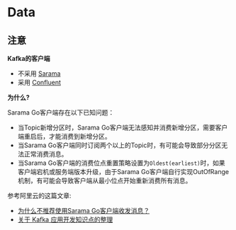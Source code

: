 # Data

## 注意

**Kafka的客户端**
- 不采用 [Sarama](https://github.com/Shopify/sarama)   
- 采用 [Confluent](https://github.com/confluentinc/confluent-kafka-go/kafka)  

**为什么?** 

Sarama Go客户端存在以下已知问题：

- 当Topic新增分区时，Sarama Go客户端无法感知并消费新增分区，需要客户端重启后，才能消费到新增分区。
- 当Sarama Go客户端同时订阅两个以上的Topic时，有可能会导致部分分区无法正常消费消息。
- 当Sarama Go客户端的消费位点重置策略设置为```Oldest(earliest)```时，如果客户端宕机或服务端版本升级，由于Sarama Go客户端自行实现OutOfRange机制，有可能会导致客户端从最小位点开始重新消费所有消息。

参考阿里云的这篇文章:  
- [为什么不推荐使用Sarama Go客户端收发消息？](https://help.aliyun.com/document_detail/266782.html)
- [关于 Kafka 应用开发知识点的整理](https://pandaychen.github.io/2022/01/01/A-KAFKA-USAGE-SUMUP-2/)
